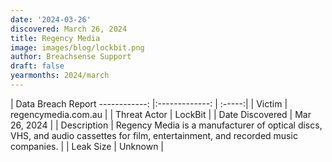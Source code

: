 ```yaml
---
date: '2024-03-26'
discovered: March 26, 2024
title: Regency Media
image: images/blog/lockbit.png
author: Breachsense Support
draft: false
yearmonths: 2024/march
---
```



| Data Breach Report
------------:     |:-------------:    | :-----:|
| Victim      | regencymedia.com.au      | 
| Threat Actor      | LockBit      | 
| Date Discovered      | Mar 26, 2024      | 
| Description      | Regency Media is a manufacturer of optical discs, VHS, and audio cassettes for film, entertainment, and recorded music companies.      | 
| Leak Size      | Unknown      | 

